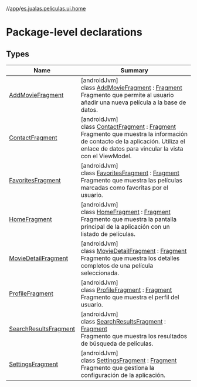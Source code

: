 //[app](../../index.md)/[es.jualas.peliculas.ui.home](index.md)

# Package-level declarations

## Types

| Name | Summary |
|---|---|
| [AddMovieFragment](-add-movie-fragment/index.md) | [androidJvm]<br>class [AddMovieFragment](-add-movie-fragment/index.md) : [Fragment](https://developer.android.com/reference/kotlin/androidx/fragment/app/Fragment.html)<br>Fragmento que permite al usuario añadir una nueva película a la base de datos. |
| [ContactFragment](-contact-fragment/index.md) | [androidJvm]<br>class [ContactFragment](-contact-fragment/index.md) : [Fragment](https://developer.android.com/reference/kotlin/androidx/fragment/app/Fragment.html)<br>Fragmento que muestra la información de contacto de la aplicación. Utiliza el enlace de datos para vincular la vista con el ViewModel. |
| [FavoritesFragment](-favorites-fragment/index.md) | [androidJvm]<br>class [FavoritesFragment](-favorites-fragment/index.md) : [Fragment](https://developer.android.com/reference/kotlin/androidx/fragment/app/Fragment.html)<br>Fragmento que muestra las películas marcadas como favoritas por el usuario. |
| [HomeFragment](-home-fragment/index.md) | [androidJvm]<br>class [HomeFragment](-home-fragment/index.md) : [Fragment](https://developer.android.com/reference/kotlin/androidx/fragment/app/Fragment.html)<br>Fragmento que muestra la pantalla principal de la aplicación con un listado de películas. |
| [MovieDetailFragment](-movie-detail-fragment/index.md) | [androidJvm]<br>class [MovieDetailFragment](-movie-detail-fragment/index.md) : [Fragment](https://developer.android.com/reference/kotlin/androidx/fragment/app/Fragment.html)<br>Fragmento que muestra los detalles completos de una película seleccionada. |
| [ProfileFragment](-profile-fragment/index.md) | [androidJvm]<br>class [ProfileFragment](-profile-fragment/index.md) : [Fragment](https://developer.android.com/reference/kotlin/androidx/fragment/app/Fragment.html)<br>Fragmento que muestra el perfil del usuario. |
| [SearchResultsFragment](-search-results-fragment/index.md) | [androidJvm]<br>class [SearchResultsFragment](-search-results-fragment/index.md) : [Fragment](https://developer.android.com/reference/kotlin/androidx/fragment/app/Fragment.html)<br>Fragmento que muestra los resultados de búsqueda de películas. |
| [SettingsFragment](-settings-fragment/index.md) | [androidJvm]<br>class [SettingsFragment](-settings-fragment/index.md) : [Fragment](https://developer.android.com/reference/kotlin/androidx/fragment/app/Fragment.html)<br>Fragmento que gestiona la configuración de la aplicación. |
